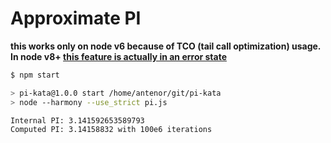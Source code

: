 # Approximate PI

**this works only on node v6 because of TCO (tail call optimization) usage. In
node v8+ [this feature is actually in an error state](https://node.green/#ES2015-optimisation-proper-tail-calls--tail-call-optimisation-)**

```sh
$ npm start

> pi-kata@1.0.0 start /home/antenor/git/pi-kata
> node --harmony --use_strict pi.js

Internal PI: 3.141592653589793
Computed PI: 3.14158832 with 100e6 iterations
```

